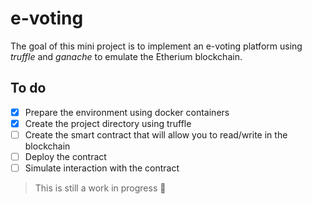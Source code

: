 # e-voting

The goal of this mini project is to implement an e-voting platform using _truffle_ and _ganache_ to emulate the Etherium blockchain.

## To do

- [x] Prepare the environment using docker containers
- [x] Create the project directory using truffle
- [ ] Create the smart contract that will allow you to read/write in the blockchain
- [ ] Deploy the contract
- [ ] Simulate interaction with the contract

> This is still a work in progress 🙏
